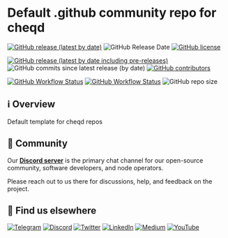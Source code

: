 # Default .github community repo for cheqd

[![GitHub release (latest by date)](https://img.shields.io/github/v/release/cheqd/.github?color=green&label=stable%20release&style=flat-square)](https://github.com/cheqd/.github/releases/latest) ![GitHub Release Date](https://img.shields.io/github/release-date/cheqd/.github?color=green&style=flat-square) [![GitHub license](https://img.shields.io/github/license/cheqd/.github?color=blue&style=flat-square)](https://github.com/cheqd/.github/blob/main/LICENSE)

[![GitHub release (latest by date including pre-releases)](https://img.shields.io/github/v/release/cheqd/.github?include_prereleases&label=dev%20release&style=flat-square)](https://github.com/cheqd/.github/releases/) ![GitHub commits since latest release (by date)](https://img.shields.io/github/commits-since/cheqd/.github/latest?style=flat-square) [![GitHub contributors](https://img.shields.io/github/contributors/cheqd/.github?label=contributors%20%E2%9D%A4%EF%B8%8F&style=flat-square)](https://github.com/cheqd/.github/graphs/contributors)

[![GitHub Workflow Status](https://img.shields.io/github/actions/workflow/status/cheqd/.github/dispatch.yml?label=workflows&style=flat-square)](https://github.com/cheqd/.github/actions/workflows/dispatch.yml) [![GitHub Workflow Status](https://img.shields.io/github/actions/workflow/status/cheqd/.github/codeql.yml?label=CodeQL&style=flat-square)](https://github.com/cheqd/.github/actions/workflows/codeql.yml) ![GitHub repo size](https://img.shields.io/github/repo-size/cheqd/.github?style=flat-square)

## ℹ️ Overview

Default template for cheqd repos

## 💬 Community

Our [**Discord server**](http://cheqd.link/discord-github) is the primary chat channel for our open-source community, software developers, and node operators.

Please reach out to us there for discussions, help, and feedback on the project.

## 🙋 Find us elsewhere

[![Telegram](https://img.shields.io/badge/Telegram-2CA5E0?style=for-the-badge\&logo=telegram\&logoColor=white)](https://t.me/cheqd) [![Discord](https://img.shields.io/badge/Discord-7289DA?style=for-the-badge\&logo=discord\&logoColor=white)](http://cheqd.link/discord-github) [![Twitter](https://img.shields.io/badge/Twitter-1DA1F2?style=for-the-badge\&logo=twitter\&logoColor=white)](https://twitter.com/intent/follow?screen\_name=cheqd\_io) [![LinkedIn](https://img.shields.io/badge/LinkedIn-0077B5?style=for-the-badge\&logo=linkedin\&logoColor=white)](http://cheqd.link/linkedin) [![Medium](https://img.shields.io/badge/Medium-12100E?style=for-the-badge\&logo=medium\&logoColor=white)](https://blog.cheqd.io) [![YouTube](https://img.shields.io/badge/YouTube-FF0000?style=for-the-badge\&logo=youtube\&logoColor=white)](https://www.youtube.com/channel/UCBUGvvH6t3BAYo5u41hJPzw/)
